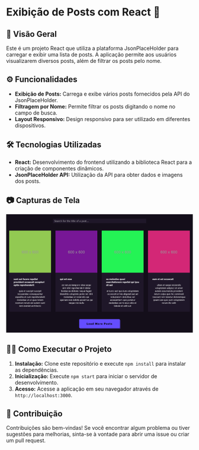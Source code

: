 # Exibição de Posts com React 📝

## 🚀 Visão Geral

Este é um projeto React que utiliza a plataforma JsonPlaceHolder para carregar e exibir uma lista de posts. A aplicação permite aos usuários visualizarem diversos posts, além de filtrar os posts pelo nome.

## ⚙️ Funcionalidades

* **Exibição de Posts:** Carrega e exibe vários posts fornecidos pela API do JsonPlaceHolder.
* **Filtragem por Nome:** Permite filtrar os posts digitando o nome no campo de busca.
* **Layout Responsivo:** Design responsivo para ser utilizado em diferentes dispositivos.

## 🛠️ Tecnologias Utilizadas

* **React:** Desenvolvimento do frontend utilizando a biblioteca React para a criação de componentes dinâmicos.
* **JsonPlaceHolder API:** Utilização da API para obter dados e imagens dos posts.

## 📷 Capturas de Tela

![Captura de tela](./Screenshot.png)

## 🏃‍♂️ Como Executar o Projeto

1. **Instalação:** Clone este repositório e execute `npm install` para instalar as dependências.
2. **Inicialização:** Execute `npm start` para iniciar o servidor de desenvolvimento.
3. **Acesso:** Acesse a aplicação em seu navegador através de `http://localhost:3000`.

## 🤝 Contribuição

Contribuições são bem-vindas! Se você encontrar algum problema ou tiver sugestões para melhorias, sinta-se à vontade para abrir uma issue ou criar um pull request.
